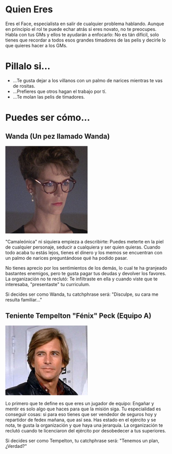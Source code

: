 # Quien Eres
Eres el Face, especialista en salir de cualquier problema hablando. Aunque en principio el rol te puede echar atrás si eres novato, no te preocupes. Habla con tus GMs y ellos te ayudarán a enfocarlo: No es tán difícil, solo tienes que recordar a todos esos grandes timadores de las pelis y decirle lo que quieres hacer a los GMs.

# Pillalo si...
- ...Te gusta dejar a los villanos con un palmo de narices mientras te vas de rositas.
- ...Prefieres que otros hagan el trabajo por tí.
- ...Te molan las pelis de timadores.

# Puedes ser cómo...

## Wanda (Un pez llamado Wanda)
![Wanda](./imgs/wanda.jpg)

"Camaleónica" ni siquiera empieza a describirte: Puedes meterte en la piel de cualquier personaje, seducir a cualquiera y ser quien quieras. Cuando todo acaba tu estás lejos, tienes el dinero y los memos se encuentran con un palmo de narices preguntándose qué ha podido pasar.

No tienes aprecio por los sentimientos de los demás, lo cual te ha granjeado bastantes enemigos, pero te gusta pagar tus deudas y devolver los favores. La organización no te reclutó: Te infiltraste en ella y cuando viste que te interesaba, "presentaste" tu curriculum.

Si decides ser como Wanda, tu catchphrase será: "Disculpe, su cara me resulta familiar..."

## Teniente Tempelton "Fénix" Peck (Equipo A)

![Peck](./imgs/Original_Faceman.jpg)

Lo primero que te define es que eres un jugador de equipo: Engañar y mentir es solo algo que haces para que la misión siga. Tu especialidad es conseguir cosas: si para eso tienes que ser vendedor de seguros hoy y repartidor de fedex mañana, que así sea. Has estado en el ejército y se nota, te gusta la organización y que haya una jerarquía. La organización te reclutó cuando te licenciaron del ejército por desobedecer a tus superiores.


Si decides ser como Tempelton, tu catchphrase será: "Tenemos un plan, ¿Verdad?"
